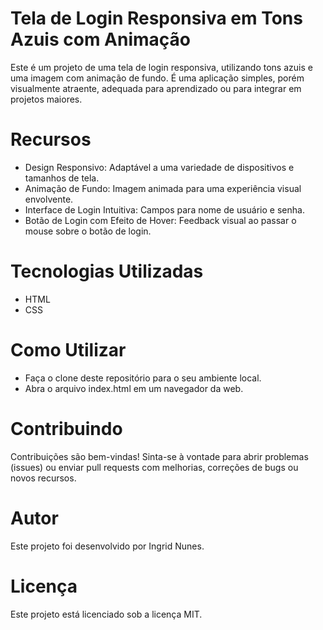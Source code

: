 # Tela de Login Responsiva em Tons Azuis com Animação
Este é um projeto de uma tela de login responsiva, utilizando tons azuis e uma imagem com animação de fundo. 
É uma aplicação simples, porém visualmente atraente, adequada para aprendizado ou para integrar em projetos maiores.

# Recursos
* Design Responsivo: Adaptável a uma variedade de dispositivos e tamanhos de tela.
* Animação de Fundo: Imagem animada para uma experiência visual envolvente.
* Interface de Login Intuitiva: Campos para nome de usuário e senha.
* Botão de Login com Efeito de Hover: Feedback visual ao passar o mouse sobre o botão de login.

# Tecnologias Utilizadas
* HTML
* CSS

# Como Utilizar
* Faça o clone deste repositório para o seu ambiente local.
* Abra o arquivo index.html em um navegador da web.

# Contribuindo
Contribuições são bem-vindas! Sinta-se à vontade para abrir problemas (issues) ou enviar pull requests com melhorias, correções de bugs ou novos recursos.

# Autor
Este projeto foi desenvolvido por Ingrid Nunes.

# Licença
Este projeto está licenciado sob a licença MIT.
